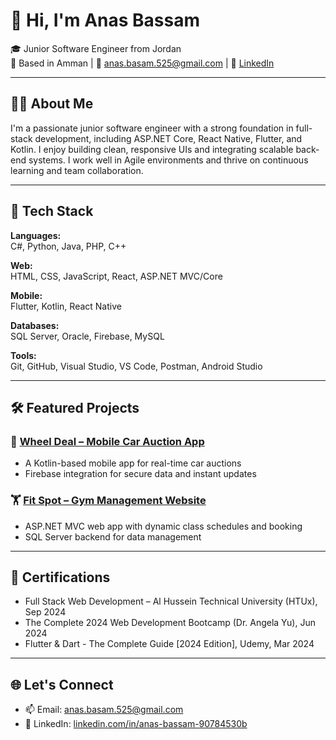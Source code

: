 # 👋 Hi, I'm Anas Bassam


🎓 Junior Software Engineer from Jordan  
📍 Based in Amman | 📧 anas.basam.525@gmail.com | 🔗 [LinkedIn](https://www.linkedin.com/in/anas-bassam-90784530b)

---

## 🧑‍💻 About Me

I'm a passionate junior software engineer with a strong foundation in full-stack development, including ASP.NET Core, React Native, Flutter, and Kotlin. I enjoy building clean, responsive UIs and integrating scalable back-end systems. I work well in Agile environments and thrive on continuous learning and team collaboration.

---

## 🚀 Tech Stack

**Languages:**  
C#, Python, Java, PHP, C++

**Web:**  
HTML, CSS, JavaScript, React, ASP.NET MVC/Core

**Mobile:**  
Flutter, Kotlin, React Native

**Databases:**  
SQL Server, Oracle, Firebase, MySQL

**Tools:**  
Git, GitHub, Visual Studio, VS Code, Postman, Android Studio

---

## 🛠 Featured Projects

### 🔧 [Wheel Deal – Mobile Car Auction App](https://github.com/ABIAlzoubi/WheelDeal.git)
- A Kotlin-based mobile app for real-time car auctions  
- Firebase integration for secure data and instant updates

### 🏋️ [Fit Spot – Gym Management Website](https://github.com/ABIAlzoubi/Fit-Spot.git)
- ASP.NET MVC web app with dynamic class schedules and booking  
- SQL Server backend for data management
  
---

## 📜 Certifications

- Full Stack Web Development – Al Hussein Technical University (HTUx), Sep 2024  
- The Complete 2024 Web Development Bootcamp (Dr. Angela Yu), Jun 2024  
- Flutter & Dart - The Complete Guide [2024 Edition], Udemy, Mar 2024  

---

## 🌐 Let's Connect

- 📫 Email: anas.basam.525@gmail.com  
- 💼 LinkedIn: [linkedin.com/in/anas-bassam-90784530b](https://www.linkedin.com/in/anas-bassam-90784530b)
